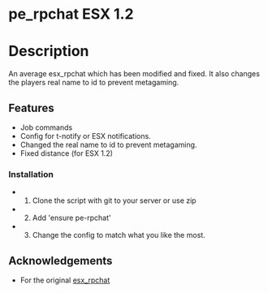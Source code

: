 # pe_rpchat ESX 1.2

# Description
An average esx_rpchat which has been modified and fixed. It also changes the players real name to id to prevent metagaming.

## Features
 - Job commands
 - Config for t-notify or ESX notifications.
 - Changed the real name to id to prevent metagaming.
 - Fixed distance (for ESX 1.2)

### Installation
- 1. Clone the script with git to your server or use zip
- 2. Add 'ensure pe-rpchat'
- 3. Change the config to match what you like the most.

## Acknowledgements
- For the original [esx_rpchat](https://github.com/esx-framework/esx_rpchat) 
